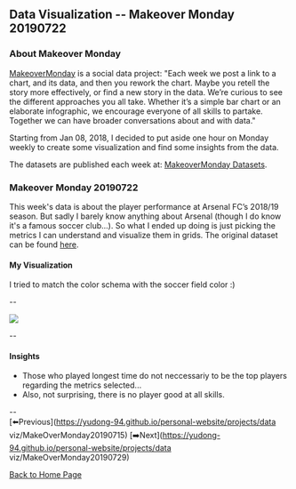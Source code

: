 <head>
  <!-- Global site tag (gtag.js) - Google Analytics -->
<script async src="https://www.googletagmanager.com/gtag/js?id=UA-112502179-1"></script>
<script>
  window.dataLayer = window.dataLayer || [];
  function gtag(){dataLayer.push(arguments);}
  gtag('js', new Date());

  gtag('config', 'UA-112502179-1');
</script>
</head>


## Data Visualization -- Makeover Monday 20190722

### About Makeover Monday

[MakeoverMonday](http://www.makeovermonday.co.uk/) is a social data project:
"Each week we post a link to a chart, and its data, and then you rework the chart.
Maybe you retell the story more effectively, or find a new story in the data.
We’re curious to see the different approaches you all take. Whether it’s a simple bar chart or an elaborate infographic, we encourage everyone of all skills to partake.
Together we can have broader conversations about and with data."

Starting from Jan 08, 2018, I decided to put aside one hour on Monday weekly to create some visualization and find some insights from the data.

The datasets are published each week at: [MakeoverMonday Datasets](http://www.makeovermonday.co.uk/data/).

### Makeover Monday 20190722

This week's data is about the player performance at Arsenal FC’s 2018/19 season. But sadly I barely know anything about Arsenal (though I do know it's a famous soccer club...). So what I ended up doing is just picking the metrics I can understand and visualize them in grids. The original dataset can be found [here](https://www.transfermarkt.co.uk/arsenal-fc/leistungsdaten/verein/11/reldata/GB1%262018).  

#### My Visualization

I tried to match the color schema with the soccer field color :)  

--  
<div class='tableauPlaceholder' id='viz1563848623897' style='position: relative'>
<noscript><a href='#'>
  <img alt=' ' src='https:&#47;&#47;public.tableau.com&#47;static&#47;images&#47;Ma&#47;MakeOverMonday20190722&#47;ArsenalFCPlayers&#47;1_rss.png' style='border: none' />
</a></noscript>
<object class='tableauViz'  style='display:none;'>
  <param name='host_url' value='https%3A%2F%2Fpublic.tableau.com%2F' />
  <param name='embed_code_version' value='3' />
  <param name='site_root' value='' />
  <param name='name' value='MakeOverMonday20190722&#47;ArsenalFCPlayers' />
  <param name='tabs' value='no' />
  <param name='toolbar' value='yes' />
  <param name='static_image' value='https:&#47;&#47;public.tableau.com&#47;static&#47;images&#47;Ma&#47;MakeOverMonday20190722&#47;ArsenalFCPlayers&#47;1.png' /> 
  <param name='animate_transition' value='yes' />
  <param name='display_static_image' value='yes' />
  <param name='display_spinner' value='yes' />
  <param name='display_overlay' value='yes' />
  <param name='display_count' value='yes' />
</object></div>            
<script type='text/javascript'>                
  var divElement = document.getElementById('viz1563848623897');              
  var vizElement = divElement.getElementsByTagName('object')[0];        
  vizElement.style.width='800px';vizElement.style.height='827px';          
  var scriptElement = document.createElement('script');                  
  scriptElement.src = 'https://public.tableau.com/javascripts/api/viz_v1.js';    
  vizElement.parentNode.insertBefore(scriptElement, vizElement);            
</script>
  
--  

#### Insights
* Those who played longest time do not neccessariy to be the top players regarding the metrics selected...  
* Also, not surprising, there is no player good at all skills.  

--  
[⬅️Previous](https://yudong-94.github.io/personal-website/projects/data viz/MakeOverMonday20190715) [➡️Next](https://yudong-94.github.io/personal-website/projects/data viz/MakeOverMonday20190729)
  
[Back to Home Page](https://yudong-94.github.io/personal-website/)
